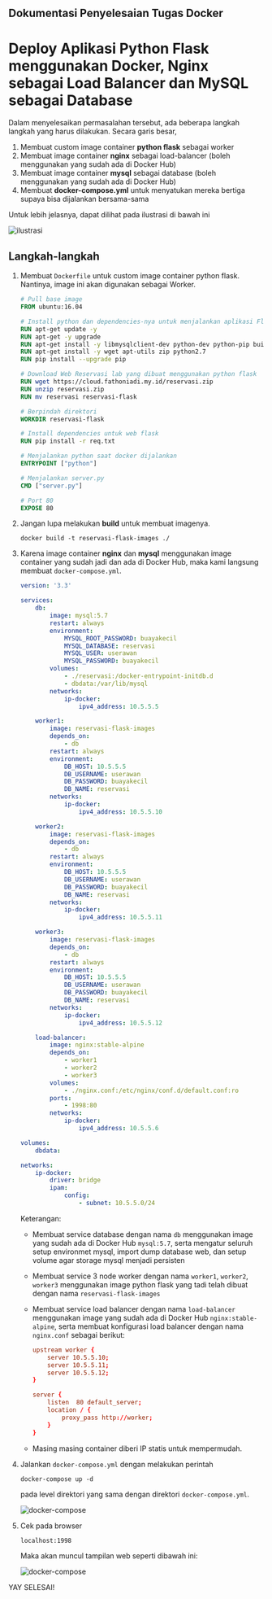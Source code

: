 ## Dokumentasi Penyelesaian Tugas Docker
# Deploy Aplikasi Python Flask menggunakan Docker, Nginx sebagai Load Balancer dan MySQL sebagai Database

Dalam menyelesaikan permasalahan tersebut, ada beberapa langkah langkah yang harus dilakukan. Secara garis besar,

1. Membuat custom image container **python flask** sebagai worker
2. Membuat image container **nginx** sebagai load-balancer (boleh menggunakan yang sudah ada di Docker Hub)
3. Membuat image container **mysql** sebagai database (boleh menggunakan yang sudah ada di Docker Hub)
4. Membuat **docker-compose.yml** untuk menyatukan mereka bertiga supaya bisa dijalankan bersama-sama

Untuk lebih jelasnya, dapat dilihat pada ilustrasi di bawah ini

![ilustrasi](https://github.com/nahdazahra/cloud2018/blob/master/Docker/img/ilustrasi.png)

## Langkah-langkah

1. Membuat ``Dockerfile`` untuk custom image container python flask. Nantinya, image ini akan digunakan sebagai Worker.
   
    ```dockerfile
    # Pull base image
    FROM ubuntu:16.04

    # Install python dan dependencies-nya untuk menjalankan aplikasi Flask
    RUN apt-get update -y
    RUN apt-get -y upgrade
    RUN apt-get install -y libmysqlclient-dev python-dev python-pip build-essential libssl-dev libffi-dev
    RUN apt-get install -y wget apt-utils zip python2.7 
    RUN pip install --upgrade pip

    # Download Web Reservasi lab yang dibuat menggunakan python flask
    RUN wget https://cloud.fathoniadi.my.id/reservasi.zip 
    RUN unzip reservasi.zip
    RUN mv reservasi reservasi-flask

    # Berpindah direktori 
    WORKDIR reservasi-flask

    # Install dependencies untuk web flask
    RUN pip install -r req.txt

    # Menjalankan python saat docker dijalankan
    ENTRYPOINT ["python"]

    # Menjalankan server.py
    CMD ["server.py"]

    # Port 80
    EXPOSE 80
    ```
2. Jangan lupa melakukan **build** untuk membuat imagenya.
    
    ```docker
    docker build -t reservasi-flask-images ./
    ```

3. Karena image container **nginx** dan **mysql** menggunakan image container yang sudah jadi dan ada di Docker Hub, maka kami langsung membuat ``docker-compose.yml``.

    ```yml
    version: '3.3'

    services:
        db:
            image: mysql:5.7
            restart: always
            environment:
                MYSQL_ROOT_PASSWORD: buayakecil
                MYSQL_DATABASE: reservasi
                MYSQL_USER: userawan
                MYSQL_PASSWORD: buayakecil
            volumes:
                - ./reservasi:/docker-entrypoint-initdb.d
                - dbdata:/var/lib/mysql
            networks:
                ip-docker:
                    ipv4_address: 10.5.5.5

        worker1:
            image: reservasi-flask-images
            depends_on:
                - db
            restart: always
            environment: 
                DB_HOST: 10.5.5.5
                DB_USERNAME: userawan
                DB_PASSWORD: buayakecil
                DB_NAME: reservasi
            networks:
                ip-docker:
                    ipv4_address: 10.5.5.10

        worker2:
            image: reservasi-flask-images
            depends_on:
                - db
            restart: always
            environment: 
                DB_HOST: 10.5.5.5
                DB_USERNAME: userawan
                DB_PASSWORD: buayakecil
                DB_NAME: reservasi
            networks:
                ip-docker:
                    ipv4_address: 10.5.5.11

        worker3:
            image: reservasi-flask-images
            depends_on:
                - db
            restart: always
            environment:
                DB_HOST: 10.5.5.5
                DB_USERNAME: userawan
                DB_PASSWORD: buayakecil
                DB_NAME: reservasi
            networks:
                ip-docker:
                    ipv4_address: 10.5.5.12
    
        load-balancer:
            image: nginx:stable-alpine
            depends_on:
                - worker1
                - worker2
                - worker3
            volumes:
                - ./nginx.conf:/etc/nginx/conf.d/default.conf:ro
            ports:
                - 1998:80
            networks: 
                ip-docker:
                    ipv4_address: 10.5.5.6

    volumes:
        dbdata:

    networks: 
        ip-docker:
            driver: bridge
            ipam: 
                config:
                    - subnet: 10.5.5.0/24
    ```

    Keterangan:

    * Membuat service database dengan nama ``db`` menggunakan image yang sudah ada di Docker Hub ``mysql:5.7``, serta mengatur seluruh setup environmet mysql, import dump database web, dan setup volume agar storage mysql menjadi persisten
    * Membuat service 3 node worker dengan nama ``worker1``, ``worker2``, ``worker3`` menggunakan image python flask yang tadi telah dibuat dengan nama ``reservasi-flask-images``
    * Membuat service load balancer dengan nama ``load-balancer`` menggunakan image yang sudah ada di Docker Hub ``nginx:stable-alpine``, serta membuat konfigurasi load balancer dengan nama ``nginx.conf`` sebagai berikut:

        ```conf
        upstream worker {
            server 10.5.5.10;
            server 10.5.5.11;
            server 10.5.5.12;
        }

        server {
            listen  80 default_server;
            location / {
                proxy_pass http://worker;
            }
        }
        ```

    * Masing masing container diberi IP statis untuk mempermudah.

4. Jalankan ``docker-compose.yml`` dengan melakukan perintah

    ```
    docker-compose up -d
    ```

    pada level direktori yang sama dengan direktori ``docker-compose.yml``.

    ![docker-compose](https://github.com/nahdazahra/cloud2018/blob/master/Docker/img/docker-compose.png)

5. Cek pada browser

    ```
    localhost:1998
    ```
    
    Maka akan muncul tampilan web seperti dibawah ini:

    ![docker-compose](https://github.com/nahdazahra/cloud2018/blob/master/Docker/img/web-reservasi.png)

YAY SELESAI!
